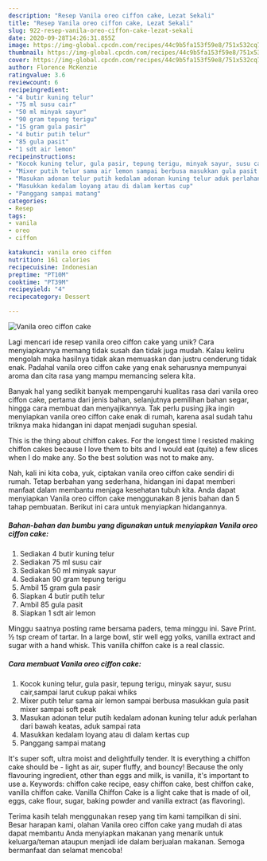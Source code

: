 ```yaml
---
description: "Resep Vanila oreo ciffon cake, Lezat Sekali"
title: "Resep Vanila oreo ciffon cake, Lezat Sekali"
slug: 922-resep-vanila-oreo-ciffon-cake-lezat-sekali
date: 2020-09-28T14:26:31.855Z
image: https://img-global.cpcdn.com/recipes/44c9b5fa153f59e8/751x532cq70/vanila-oreo-ciffon-cake-foto-resep-utama.jpg
thumbnail: https://img-global.cpcdn.com/recipes/44c9b5fa153f59e8/751x532cq70/vanila-oreo-ciffon-cake-foto-resep-utama.jpg
cover: https://img-global.cpcdn.com/recipes/44c9b5fa153f59e8/751x532cq70/vanila-oreo-ciffon-cake-foto-resep-utama.jpg
author: Florence McKenzie
ratingvalue: 3.6
reviewcount: 6
recipeingredient:
- "4 butir kuning telur"
- "75 ml susu cair"
- "50 ml minyak sayur"
- "90 gram tepung terigu"
- "15 gram gula pasir"
- "4 butir putih telur"
- "85 gula pasit"
- "1 sdt air lemon"
recipeinstructions:
- "Kocok kuning telur, gula pasir, tepung terigu, minyak sayur, susu cair,sampai larut cukup pakai whiks"
- "Mixer putih telur sama air lemon sampai berbusa masukkan gula pasit mixer sampai soft peak"
- "Masukan adonan telur putih kedalam adonan kuning telur aduk perlahan dari bawah keatas, aduk sampai rata"
- "Masukkan kedalam loyang atau di dalam kertas cup"
- "Panggang sampai matang"
categories:
- Resep
tags:
- vanila
- oreo
- ciffon

katakunci: vanila oreo ciffon 
nutrition: 161 calories
recipecuisine: Indonesian
preptime: "PT10M"
cooktime: "PT39M"
recipeyield: "4"
recipecategory: Dessert

---
```



![Vanila oreo ciffon cake](https://img-global.cpcdn.com/recipes/44c9b5fa153f59e8/751x532cq70/vanila-oreo-ciffon-cake-foto-resep-utama.jpg)

Lagi mencari ide resep vanila oreo ciffon cake yang unik? Cara menyiapkannya memang tidak susah dan tidak juga mudah. Kalau keliru mengolah maka hasilnya tidak akan memuaskan dan justru cenderung tidak enak. Padahal vanila oreo ciffon cake yang enak seharusnya mempunyai aroma dan cita rasa yang mampu memancing selera kita.

Banyak hal yang sedikit banyak mempengaruhi kualitas rasa dari vanila oreo ciffon cake, pertama dari jenis bahan, selanjutnya pemilihan bahan segar, hingga cara membuat dan menyajikannya. Tak perlu pusing jika ingin menyiapkan vanila oreo ciffon cake enak di rumah, karena asal sudah tahu triknya maka hidangan ini dapat menjadi suguhan spesial.

This is the thing about chiffon cakes. For the longest time I resisted making chiffon cakes because I love them to bits and I would eat (quite) a few slices when I do make any. So the best solution was not to make any.


Nah, kali ini kita coba, yuk, ciptakan vanila oreo ciffon cake sendiri di rumah. Tetap berbahan yang sederhana, hidangan ini dapat memberi manfaat dalam membantu menjaga kesehatan tubuh kita. Anda dapat menyiapkan Vanila oreo ciffon cake menggunakan 8 jenis bahan dan 5 tahap pembuatan. Berikut ini cara untuk menyiapkan hidangannya.

<!--inarticleads1-->

##### Bahan-bahan dan bumbu yang digunakan untuk menyiapkan Vanila oreo ciffon cake:

1. Sediakan 4 butir kuning telur
1. Sediakan 75 ml susu cair
1. Sediakan 50 ml minyak sayur
1. Sediakan 90 gram tepung terigu
1. Ambil 15 gram gula pasir
1. Siapkan 4 butir putih telur
1. Ambil 85 gula pasit
1. Siapkan 1 sdt air lemon


Minggu saatnya posting rame bersama paders, tema minggu ini. Save Print. ½ tsp cream of tartar. In a large bowl, stir well egg yolks, vanilla extract and sugar with a hand whisk. This vanilla chiffon cake is a real classic. 

<!--inarticleads2-->

##### Cara membuat Vanila oreo ciffon cake:

1. Kocok kuning telur, gula pasir, tepung terigu, minyak sayur, susu cair,sampai larut cukup pakai whiks
1. Mixer putih telur sama air lemon sampai berbusa masukkan gula pasit mixer sampai soft peak
1. Masukan adonan telur putih kedalam adonan kuning telur aduk perlahan dari bawah keatas, aduk sampai rata
1. Masukkan kedalam loyang atau di dalam kertas cup
1. Panggang sampai matang


It&#39;s super soft, ultra moist and delightfully tender. It is everything a chiffon cake should be - light as air, super fluffy, and bouncy! Because the only flavouring ingredient, other than eggs and milk, is vanilla, it&#39;s important to use a. Keywords: chiffon cake recipe, easy chiffon cake, best chiffon cake, vanilla chiffon cake. Vanilla Chiffon Cake is a light cake that is made of oil, eggs, cake flour, sugar, baking powder and vanilla extract (as flavoring). 

Terima kasih telah menggunakan resep yang tim kami tampilkan di sini. Besar harapan kami, olahan Vanila oreo ciffon cake yang mudah di atas dapat membantu Anda menyiapkan makanan yang menarik untuk keluarga/teman ataupun menjadi ide dalam berjualan makanan. Semoga bermanfaat dan selamat mencoba!
